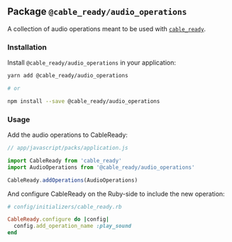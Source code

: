 ## Package `@cable_ready/audio_operations`

A collection of audio operations meant to be used with [`cable_ready`](https://github.com/hopsoft/cable_ready).


### Installation

Install `@cable_ready/audio_operations` in your application:

```bash
yarn add @cable_ready/audio_operations

# or

npm install --save @cable_ready/audio_operations
```

### Usage

Add the audio operations to CableReady:

```javascript
// app/javascript/packs/application.js

import CableReady from 'cable_ready'
import AudioOperations from '@cable_ready/audio_operations'

CableReady.addOperations(AudioOperations)
```

And configure CableReady on the Ruby-side to include the new operation:

```ruby
# config/initializers/cable_ready.rb

CableReady.configure do |config|
  config.add_operation_name :play_sound
end
```
